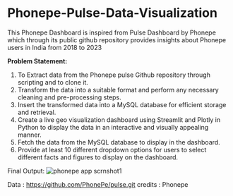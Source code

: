 # Phonepe-Pulse-Data-Visualization
This Phonepe Dashboard is inspired from Pulse Dashboard by Phonepe which through its public github repository provides insights about Phonepe users in India from 2018 to 2023

**Problem Statement:**
1. To Extract data from the Phonepe pulse Github repository through scripting and to clone it.
2. Transform the data into a suitable format and perform any necessary cleaning and pre-processing steps.
3. Insert the transformed data into a MySQL database for efficient storage and retrieval.
4. Create a live geo visualization dashboard using Streamlit and Plotly in Python to display the data in an interactive and visually appealing manner.
5. Fetch the data from the MySQL database to display in the dashboard.
6. Provide at least 10 different dropdown options for users to select different facts and figures to display on the dashboard.

Final Output:
![phonepe app scrnshot1](https://github.com/KiruthikaParanthaman/Phonepe-Pulse-Data-Visualization/assets/141828622/0b121d0a-1c70-402e-8c76-da1e513af36e)

Data : https://github.com/PhonePe/pulse.git
credits : Phonepe




